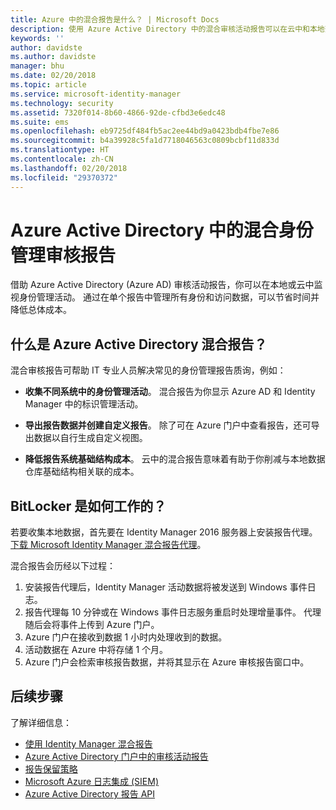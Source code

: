 ```yaml
---
title: Azure 中的混合报告是什么？ | Microsoft Docs
description: 使用 Azure Active Directory 中的混合审核活动报告可以在云中和本地查看已审核的事件。
keywords: ''
author: davidste
ms.author: davidste
manager: bhu
ms.date: 02/20/2018
ms.topic: article
ms.service: microsoft-identity-manager
ms.technology: security
ms.assetid: 7320f014-8b60-4866-92de-cfbd3e6edc48
ms.suite: ems
ms.openlocfilehash: eb9725df484fb5ac2ee44bd9a0423bdb4fbe7e86
ms.sourcegitcommit: b4a39928c5fa1d7718046563c0809bcbf11d833d
ms.translationtype: HT
ms.contentlocale: zh-CN
ms.lasthandoff: 02/20/2018
ms.locfileid: "29370372"
---
```

# <a name="hybrid-identity-management-audit-reporting-in-azure-active-directory"></a>Azure Active Directory 中的混合身份管理审核报告
借助 Azure Active Directory (Azure AD) 审核活动报告，你可以在本地或云中监视身份管理活动。 通过在单个报告中管理所有身份和访问数据，可以节省时间并降低总体成本。

## <a name="what-is-azure-active-directory-hybrid-reporting"></a>什么是 Azure Active Directory 混合报告？
混合审核报告可帮助 IT 专业人员解决常见的身份管理报告质询，例如：

* **收集不同系统中的身份管理活动**。 混合报告为你显示 Azure AD 和 Identity Manager 中的标识管理活动。

* **导出报告数据并创建自定义报告**。 除了可在 Azure 门户中查看报告，还可导出数据以自行生成自定义视图。

* **降低报告系统基础结构成本**。 云中的混合报告意味着有助于你削减与本地数据仓库基础结构相关联的成本。

## <a name="how-does-it-work"></a>BitLocker 是如何工作的？

若要收集本地数据，首先要在 Identity Manager 2016 服务器上安装报告代理。 [下载 Microsoft Identity Manager 混合报告代理](https://www.microsoft.com/download/details.aspx?id=55112)。

混合报告会历经以下过程：
1. 安装报告代理后，Identity Manager 活动数据将被发送到 Windows 事件日志。
2. 报告代理每 10 分钟或在 Windows 事件日志服务重启时处理增量事件。 代理随后会将事件上传到 Azure 门户。
3. Azure 门户在接收到数据 1 小时内处理收到的数据。
4. 活动数据在 Azure 中将存储 1 个月。
5. Azure 门户会检索审核报告数据，并将其显示在 Azure 审核报告窗口中。

## <a name="next-steps"></a>后续步骤
了解详细信息：
- [使用 Identity Manager 混合报告](working-with-identity-manager-hybrid-reporting.md)
- [Azure Active Directory 门户中的审核活动报告](https://docs.microsoft.com/azure/active-directory/active-directory-reporting-activity-audit-logs)
- [报告保留策略](https://docs.microsoft.com/azure/active-directory/active-directory-reporting-retention)
- [Microsoft Azure 日志集成 (SIEM)](https://docs.microsoft.com/azure/security/security-azure-log-integration-overview)
- [Azure Active Directory 报告 API](https://docs.microsoft.com/azure/active-directory/active-directory-reporting-api-getting-started)
